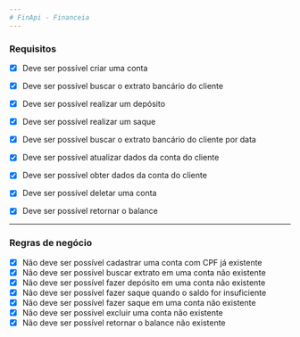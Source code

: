 ```yaml
---
# FinApi - Financeia
---
```


### Requisitos

* [x] Deve ser possível criar uma conta
* [x] Deve ser possível buscar o extrato bancário do cliente
* [x] Deve ser possível realizar um depósito
* [x] Deve ser possível realizar um saque
* [x] Deve ser possível buscar o extrato bancário do cliente por data
* [x] Deve ser possível atualizar dados da conta do cliente
* [x] Deve ser possível obter dados da conta do cliente
* [x] Deve ser possível deletar uma conta
* [x] Deve ser possível retornar o balance


------

### Regras de negócio

* [x] Não deve ser possível cadastrar uma conta com CPF já existente
* [x] Não deve ser possível buscar extrato em uma conta não existente
* [x] Não deve ser possível fazer depósito em uma conta não existente
* [x] Não deve ser possível fazer saque quando o saldo for insuficiente
* [x] Não deve ser possível fazer saque em uma conta não existente
* [x] Não deve ser possível excluir uma conta não existente
* [x] Não deve ser possível retornar o balance não existente
